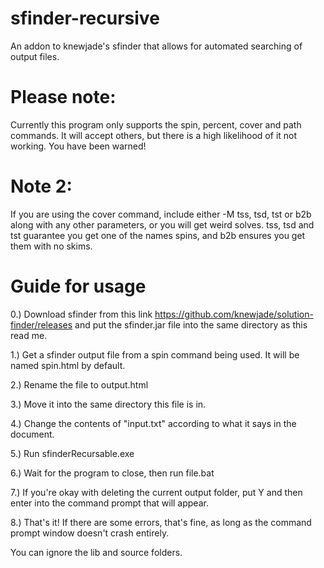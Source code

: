 # sfinder-recursive
An addon to knewjade's sfinder that allows for automated searching of output files.

# Please note:
Currently this program only supports the spin, percent, cover and path commands. It will accept others, but there is a high likelihood of it not working. You have been warned!

# Note 2:
If you are using the cover command, include either -M tss, tsd, tst or b2b along with any other parameters, or you will get weird solves. tss, tsd and tst guarantee you get one of the names spins, and b2b ensures you get them with no skims.

# Guide for usage
0.) Download sfinder from this link https://github.com/knewjade/solution-finder/releases and put the sfinder.jar file into the same directory as this read me.

1.) Get a sfinder output file from a spin command being used. It will be named spin.html by default.

2.) Rename the file to output.html

3.) Move it into the same directory this file is in.

4.) Change the contents of "input.txt" according to what it says in the document.

5.) Run sfinderRecursable.exe

6.) Wait for the program to close, then run file.bat

7.) If you're okay with deleting the current output folder, put Y and then enter into the command prompt that will appear.

8.) That's it! If there are some errors, that's fine, as long as the command prompt window doesn't crash entirely.

You can ignore the lib and source folders.
